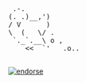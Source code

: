
<pre>

 .-.
(. .)__,')
/ V      )
\  (   \/ .
 `._`.__\ o ,
    <<  `'   .o..

</pre>

[![endorse](http://api.coderwall.com/caseydunham/endorse.png)](http://coderwall.com/caseydunham)

